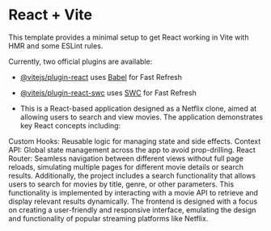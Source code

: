 # React + Vite

This template provides a minimal setup to get React working in Vite with HMR and some ESLint rules.

Currently, two official plugins are available:

- [@vitejs/plugin-react](https://github.com/vitejs/vite-plugin-react/blob/main/packages/plugin-react/README.md) uses [Babel](https://babeljs.io/) for Fast Refresh
- [@vitejs/plugin-react-swc](https://github.com/vitejs/vite-plugin-react-swc) uses [SWC](https://swc.rs/) for Fast Refresh

- This is a React-based application designed as a Netflix clone, aimed at allowing users to search and view movies. The application demonstrates key React concepts including:

Custom Hooks: Reusable logic for managing state and side effects.
Context API: Global state management across the app to avoid prop-drilling.
React Router: Seamless navigation between different views without full page reloads, simulating multiple pages for different movie details or search results.
Additionally, the project includes a search functionality that allows users to search for movies by title, genre, or other parameters. This functionality is implemented by interacting with a movie API to retrieve and display relevant results dynamically. The frontend is designed with a focus on creating a user-friendly and responsive interface, emulating the design and functionality of popular streaming platforms like Netflix.


